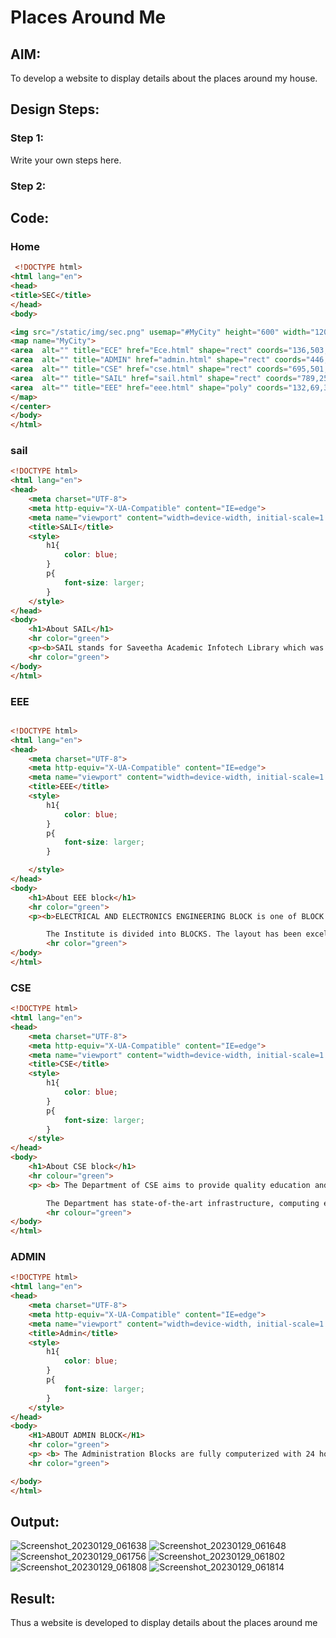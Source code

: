 # Places Around Me
## AIM:
To develop a website to display details about the places around my house.

## Design Steps:

### Step 1:
Write your own steps here.
### Step 2:

## Code:
### Home
```html
 <!DOCTYPE html>
<html lang="en">
<head>
<title>SEC</title>
</head>
<body>

<img src="/static/img/sec.png" usemap="#MyCity" height="600" width="1200">
<map name="MyCity">
<area  alt="" title="ECE" href="Ece.html" shape="rect" coords="136,503,429,679"  />
<area  alt="" title="ADMIN" href="admin.html" shape="rect" coords="446,521,684,819">
<area  alt="" title="CSE" href="cse.html" shape="rect" coords="695,501,883,808"  />
<area  alt="" title="SAIL" href="sail.html" shape="rect" coords="789,257,1084,460"    />
<area  alt="" title="EEE" href="eee.html" shape="poly" coords="132,69,398,224,369,376,82,456,65,349,78,201"     />
</map>
</center>
</body>
</html>
```
### sail
```html
<!DOCTYPE html>
<html lang="en">
<head>
    <meta charset="UTF-8">
    <meta http-equiv="X-UA-Compatible" content="IE=edge">
    <meta name="viewport" content="width=device-width, initial-scale=1.0">
    <title>SALI</title>
    <style>
        h1{
            color: blue;
        }
        p{
            font-size: larger; 
        }
    </style>
</head>
<body>
    <h1>About SAIL</h1>
    <hr color="green">
    <p><b>SAIL stands for Saveetha Academic Infotech Library which was inaugurated in the year 2020. It is an high-tech library facility housing around 20000 books in a thematic atmosphere to engage and promote the habit of reading amongst graduate students.</b></p>
    <hr color="green">
</body>
</html>
```
### EEE
```html

<!DOCTYPE html>
<html lang="en">
<head>
    <meta charset="UTF-8">
    <meta http-equiv="X-UA-Compatible" content="IE=edge">
    <meta name="viewport" content="width=device-width, initial-scale=1.0">
    <title>EEE</title>
    <style>
        h1{
            color: blue;
        }
        p{
            font-size: larger;
        }

    </style>
</head>
<body>
    <h1>About EEE block</h1>
    <hr color="green">
    <p><b>ELECTRICAL AND ELECTRONICS ENGINEERING BLOCK is one of BLOCK in LENORA COLLEGE OF ENGINEERIN. The block has a well designed building and comprehensive infrastructure provided for both students and faculty with a Central computing facility, Central Library, and common facilities like workshop in campus. Excellent state of the art infrastructure of LENORA COLLEGE OF ENGINEERING is strength with exceptionally wide experienced faculty supported by on campus hostel facility, library, Research labs, Industry Associated laboratories, seminar hall, and all allied facilities. Moreover, the college is blessed with well- planned infrastructure features that support all kinds of events and acts as a facilitator for the effective delivery of our curriculum.

        The Institute is divided into BLOCKS. The layout has been excellently planned to make the maximum utilization of the entire campus area with separate blocks – Administrative Block, Examination Cell, Central Library, Open Auditorium, ECE Block, EEE Block, Mechanical And Civil Block, Main Block and every block is equipped with the necessary amenities.</b></p>
        <hr color="green">
</body>
</html>

```

### CSE
```html
<!DOCTYPE html>
<html lang="en">
<head>
    <meta charset="UTF-8">
    <meta http-equiv="X-UA-Compatible" content="IE=edge">
    <meta name="viewport" content="width=device-width, initial-scale=1.0">
    <title>CSE</title>
    <style>
        h1{
            color: blue;
        }
        p{
            font-size: larger;
        }
    </style>
</head>
<body>
    <h1>About CSE block</h1>
    <hr colour="green">
    <p> <b> The Department of CSE aims to provide quality education and instill high patterns of discipline, making the students technologically superior and ethically strong which involves the improvement in the quality of life in human race.

        The Department has state-of-the-art infrastructure, computing equipment supported by high-speed internet and wireless networks and highly qualified and experienced teaching faculty with quality publications in Scopus, web of science etc. “Centre of Excellence” has been established for the research activities, patents and consultancies. Technology Business Incubator (TBI) which helps technology-based start-ups has also been established.</b></p>
        <hr colour="green">
</body>
</html>
```
### ADMIN
```html
<!DOCTYPE html>
<html lang="en">
<head>
    <meta charset="UTF-8">
    <meta http-equiv="X-UA-Compatible" content="IE=edge">
    <meta name="viewport" content="width=device-width, initial-scale=1.0">
    <title>Admin</title>
    <style>
        h1{
            color: blue;
        }
        p{
            font-size: larger;
        }
    </style>
</head>
<body>
    <H1>ABOUT ADMIN BLOCK</H1>
    <hr color="green">
    <p> <b> The Administration Blocks are fully computerized with 24 hours broad band access. Students and parents have access to the office for their admission, fees payment, inquiry, student registration, and all other educational needs. The office also offers services to staff members.The Administrative Block of the colleges is a well-planned and spacious building that consists of a vast offices of entire Top-Management team, academic team, principal offices, account section, establishment sections, exam sections and all departmental offices, stores , committee room with video-conferencing facility.</b></p>
    <hr color="green">

</body>
</html>

```
## Output:
![Screenshot_20230129_061638](https://user-images.githubusercontent.com/120623104/215327772-a3e0c48c-7ec0-4b58-8696-420f9b8662fa.png)
![Screenshot_20230129_061648](https://user-images.githubusercontent.com/120623104/215327776-f373662e-0e61-49ae-8535-3849f83d51f8.png)
![Screenshot_20230129_061756](https://user-images.githubusercontent.com/120623104/215327778-59db5379-c3c0-4c15-843f-ce84ea5b3bdb.png)
![Screenshot_20230129_061802](https://user-images.githubusercontent.com/120623104/215327781-2795ec4c-f436-404e-a40a-6d094aae27cf.png)
![Screenshot_20230129_061808](https://user-images.githubusercontent.com/120623104/215327783-fa95e8ba-5fd0-458b-bb45-ba9126d649c6.png)
![Screenshot_20230129_061814](https://user-images.githubusercontent.com/120623104/215327792-fb86ed0f-c88e-4d61-9803-7761998801a2.png)













## Result:
Thus a website is developed to display details about the places around me
